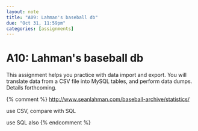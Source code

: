 ```yaml
---
layout: note
title: "A09: Lahman's baseball db"
due: "Oct 31, 11:59pm"
categories: [assignments]
---
```


# A10: Lahman's baseball db

This assignment helps you practice with data import and export. You will translate data from a CSV file into MySQL tables, and perform data dumps. Details forthcoming.

{% comment %}
http://www.seanlahman.com/baseball-archive/statistics/

use CSV, compare with SQL

use SQL also
{% endcomment %}





